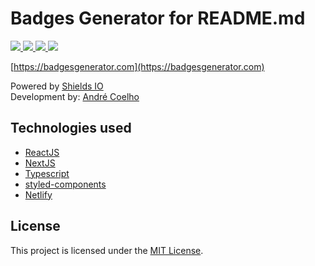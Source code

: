 <h1>
Badges Generator for README.md
</h1>

<p>
  <a href="https://www.linkedin.com/in/andrevrcoelho" alt="LinkedIn">
    <img src="https://img.shields.io/badge/-LinkedIn-blue?style=flat-square&logo=Linkedin&logoColor=white" />
  </a>
  <a href="https://npmjs.com/~avrcoelho/" alt="npm">
    <img src="https://img.shields.io/badge/-npm-CB3837?style=flat-square&logo=NPM&logoColor=white" />
  </a>
  <a href="https://wa.me/5511941993908/" alt="WhatsApp">
    <img src="https://img.shields.io/badge/-WhatsApp-25D366?style=flat-square&logo=WhatsApp&logoColor=white" />
  </a>
  <a href="https://andrecoelho.dev/" alt="andrecoelho.div">
    <img src="https://img.shields.io/badge/-andrecoelho.dev-5b0095?style=flat-square" />
  </a>
</p>

[https://badgesgenerator.com](https://badgesgenerator.com)

Powered by [Shields IO](https://shields.io/)<br />
Development by: [André Coelho](https://github.com/avrcoelho)

## Technologies used

- [ReactJS](https://reactjs.org/)
- [NextJS](https://nextjs.org/)
- [Typescript](https://www.typescriptlang.org/)
- [styled-components](https://styled-components.com/)
- [Netlify](https://www.netlify.com/)

## License

This project is licensed under the [MIT License](https://opensource.org/licenses/MIT).
